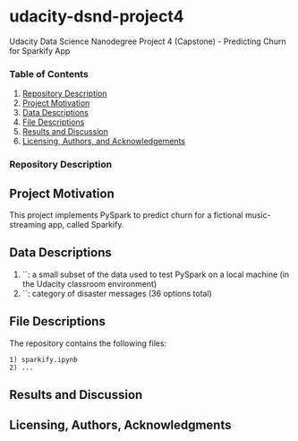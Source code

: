 # udacity-dsnd-project4
Udacity Data Science Nanodegree Project 4 (Capstone) - Predicting Churn for Sparkify App

### Table of Contents

1. [Repository Description](#repo_desc)
2. [Project Motivation](#motivation)
3. [Data Descriptions](#data)
4. [File Descriptions](#files)
5. [Results and Discussion](#results)
6. [Licensing, Authors, and Acknowledgements](#licensing)

### Repository Description <a name="repo_desc"></a>

## Project Motivation<a name="motivation"></a>

This project implements PySpark to predict churn for a fictional music-streaming app, called Sparkify. 

## Data Descriptions <a name="data"></a>
  
  1) ``: a small subset of the data used to test PySpark on a local machine (in the Udacity classroom environment)
  2) ``: category of disaster messages (36 options total)

## File Descriptions <a name="files"></a>

The repository contains the following files:

    1) sparkify.ipynb
    2) ...

## Results and Discussion<a name="results"></a>


## Licensing, Authors, Acknowledgments <a name="licensing"></a>

